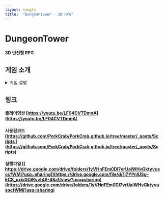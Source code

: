 ```yaml
---
layout: single
title:  "DungeonTower - 3D RPG"
---
```


# DungeonTower

**3D 던전형 RPG**

## 게임 소개
<details markdown="1">
<summary> 게임 설명 </summary>

### 게임환경

- 코드 : C#
- 엔진 : 유니티4.11f
- 클라우드 : Playfab
- PC 구동

### 게임 특징

- Playfab을 연동해서 회원가입과 로그인을 합니다.
- Playfab 저장 구조를 활용해 데이터를 저장했습니다.
- WASD로 이동, 마우스 좌클릭 공격, 스킬을 이용하는 게임입니다.
- 던전을 골라 입장하면 몇차례의 몬스터들의 공격을 막은 뒤 보스를 잡으면 클리어 됩니다.
- 스폰되는 적을 잡을 시 골드와 크리스탈을 얻을 수 있습니다.
- 제한된 포션 갯수로 컨트롤이 약간 필요합니다.

## UI

- 타이틀 씬 (메인 씬 / 로그인 씬 / 회원가입 씬)

![11111](https://user-images.githubusercontent.com/82872149/179426748-1f0f11aa-cd12-4d53-8974-4b9a4420463a.jpg)

- 스테이지 선택 씬

![choice](https://user-images.githubusercontent.com/82872149/179426765-2ed8e360-60fb-4432-a7fa-674c69a6f0e5.JPG)

- 인게임 씬

![ingame](https://user-images.githubusercontent.com/82872149/179426778-f2682f1d-006d-4288-8cc1-61a02a475e26.JPG)
- 인벤토리를 열면 습득한 크리스탈을 판매 할 수 있다.
- 몇차례의 공격을 막은 뒤 가운데 석상을 작동하면 보스가 등장한다.

</details>

## 링크
#### 플레이영상 [https://youtu.be/LF04CVTDmnA](https://youtu.be/LF04CVTDmnA)
#### 사용된코드  [[https://github.com/PorkCrab/PorkCrab.github.io/tree/master/_posts/Scripts ]](https://github.com/PorkCrab/PorkCrab.github.io/tree/master/_posts/02.Scripts)(https://github.com/PorkCrab/PorkCrab.github.io/tree/master/_posts/Scripts)
#### 실행파일   [[ https://drive.google.com/drive/folders/1yVHnFEm0DI7vrUaiWHvGktyvusocfWMj?usp=sharing]](https://drive.google.com/file/d/1i7YPnIUSg-ECS_oxisGOiRyvt4S-48a1/view?usp=sharing)(https://drive.google.com/drive/folders/1yVHnFEm0DI7vrUaiWHvGktyvusocfWMj?usp=sharing)
